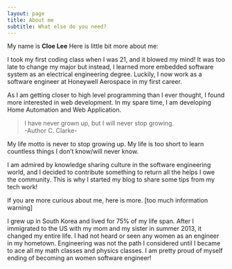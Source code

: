 ```yaml
---
layout: page
title: About me
subtitle: What else do you need?
---
```


My name is **Cloe Lee** Here is little bit more about me:

I took my first coding class when I was 21, and it blowed my mind! It was too late to change my major but instead, I learned more embedded software system as an electrical engineering degree. Luckily, I now work as a software engineer at Honeywell Aerospace in my first career.

As I am getting closer to high level programming than I ever thought, I found more interested in web development. In my spare time, I am developing Home Automation and Web Application.

> I have never grown up, but I will never stop growing.<br/>
> -Author C. Clarke-


My life motto is never to stop growing up. My life is too short to learn countless things I don’t know/will never know.

I am admired by knowledge sharing culture in the software engineering world, and I decided to contribute something to return all the helps I owe the community. This is why I started my blog to share some tips from my tech work!


If you are more curious about me, here is more. [too much information warning]

I grew up in South Korea and lived for 75% of my life span. After I immigrated to the US with my mom and my sister in summer 2013, it changed my entire life. I had not heard or seen any women as an engineer in my hometown. Engineering was not the path I considered until I became to ace all my math classes and physics classes. I am pretty proud of myself ending of becoming an women software engineer!
